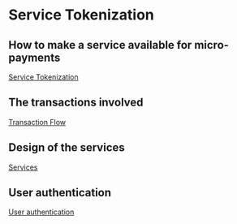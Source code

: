 # Service Tokenization

## How to make a service available for micro-payments

[Service Tokenization](./Tokenization.md)


## The transactions involved

[Transaction Flow](./Flow.md)


## Design of the services

[Services](./Services.md)


## User authentication

[User authentication](./UserAuth.md)
